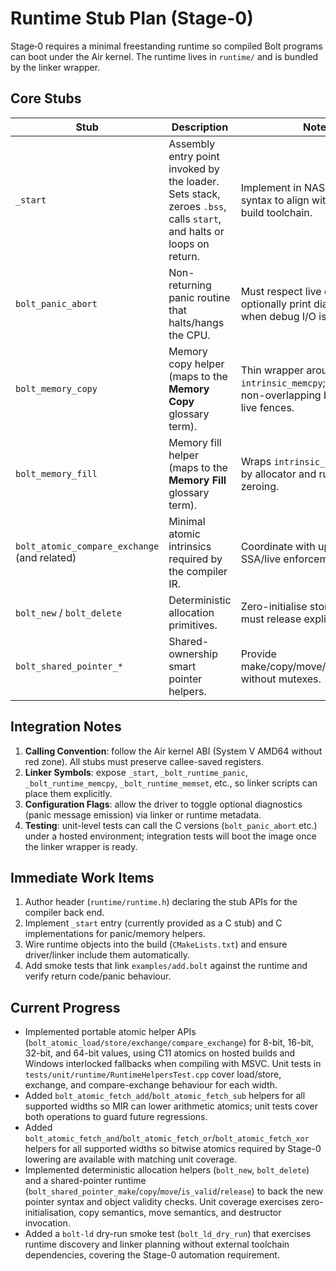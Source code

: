 # Runtime Stub Plan (Stage-0)

Stage‑0 requires a minimal freestanding runtime so compiled Bolt programs can boot under the Air kernel. The runtime lives in `runtime/` and is bundled by the linker wrapper.

## Core Stubs

| Stub | Description | Notes |
|------|-------------|-------|
| `_start` | Assembly entry point invoked by the loader. Sets stack, zeroes `.bss`, calls `start`, and halts or loops on return. | Implement in NASM/YASM syntax to align with existing build toolchain. |
| `bolt_panic_abort` | Non-returning panic routine that halts/hangs the CPU. | Must respect live ordering; optionally print diagnostics when debug I/O is available. |
| `bolt_memory_copy` | Memory copy helper (maps to the **Memory Copy** glossary term). | Thin wrapper around `intrinsic_memcpy`; enforces non-overlapping behaviour and live fences. |
| `bolt_memory_fill` | Memory fill helper (maps to the **Memory Fill** glossary term). | Wraps `intrinsic_memset`; used by allocator and runtime zeroing. |
| `bolt_atomic_compare_exchange` (and related) | Minimal atomic intrinsics required by the compiler IR. | Coordinate with upcoming MIR SSA/live enforcement. |
| `bolt_new` / `bolt_delete` | Deterministic allocation primitives. | Zero-initialise storage; callers must release explicitly. |
| `bolt_shared_pointer_*` | Shared-ownership smart pointer helpers. | Provide make/copy/move/isValid/release without mutexes. |

## Integration Notes

1. **Calling Convention**: follow the Air kernel ABI (System V AMD64 without red zone). All stubs must preserve callee-saved registers.
2. **Linker Symbols**: expose `_start`, `_bolt_runtime_panic`, `_bolt_runtime_memcpy`, `_bolt_runtime_memset`, etc., so linker scripts can place them explicitly.
3. **Configuration Flags**: allow the driver to toggle optional diagnostics (panic message emission) via linker or runtime metadata.
4. **Testing**: unit-level tests can call the C versions (`bolt_panic_abort` etc.) under a hosted environment; integration tests will boot the image once the linker wrapper is ready.

## Immediate Work Items

1. Author header (`runtime/runtime.h`) declaring the stub APIs for the compiler back end.
2. Implement `_start` entry (currently provided as a C stub) and C implementations for panic/memory helpers.
3. Wire runtime objects into the build (`CMakeLists.txt`) and ensure driver/linker include them automatically.
4. Add smoke tests that link `examples/add.bolt` against the runtime and verify return code/panic behaviour.

## Current Progress

- Implemented portable atomic helper APIs (`bolt_atomic_load/store/exchange/compare_exchange`) for 8-bit, 16-bit, 32-bit, and
  64-bit values, using C11 atomics on hosted builds and Windows interlocked fallbacks when compiling with MSVC. Unit tests in
  `tests/unit/runtime/RuntimeHelpersTest.cpp` cover load/store, exchange, and compare-exchange behaviour for each width.
- Added `bolt_atomic_fetch_add`/`bolt_atomic_fetch_sub` helpers for all supported widths so MIR can lower arithmetic atomics;
  unit tests cover both operations to guard future regressions.
- Added `bolt_atomic_fetch_and`/`bolt_atomic_fetch_or`/`bolt_atomic_fetch_xor` helpers for all supported widths so bitwise atomics
  required by Stage-0 lowering are available with matching unit coverage.
- Implemented deterministic allocation helpers (`bolt_new`, `bolt_delete`) and a shared-pointer runtime (`bolt_shared_pointer_make`/`copy`/`move`/`is_valid`/`release`) to back the new pointer syntax and object validity checks. Unit coverage exercises zero-initialisation, copy semantics, move semantics, and destructor invocation.
- Added a `bolt-ld` dry-run smoke test (`bolt_ld_dry_run`) that exercises runtime discovery and linker planning without external toolchain dependencies, covering the Stage-0 automation requirement.



